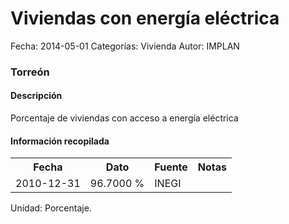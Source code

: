 Viviendas con energía eléctrica
=====

Fecha: 2014-05-01
Categorías: Vivienda
Autor: IMPLAN

### Torreón

#### Descripción

Porcentaje de viviendas con acceso a energía eléctrica

#### Información recopilada

<table class="table table-hover table-bordered">
  <tr><th>Fecha</th><th>Dato</th><th>Fuente</th><th>Notas</th></tr>
  <tr><td>2010-12-31</td><td>96.7000 %</td><td>INEGI</td><td></td></tr>
</table>

Unidad: Porcentaje.
